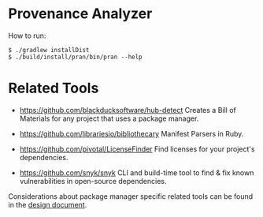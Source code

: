 # Provenance Analyzer

How to run:

    $ ./gradlew installDist
    $ ./build/install/pran/bin/pran --help

# Related Tools

* https://github.com/blackducksoftware/hub-detect
  Creates a Bill of Materials for any project that uses a package manager.

* https://github.com/librariesio/bibliothecary
  Manifest Parsers in Ruby.

* https://github.com/pivotal/LicenseFinder
  Find licenses for your project's dependencies.

* https://github.com/snyk/snyk
  CLI and build-time tool to find & fix known vulnerabilities in open-source dependencies.

Considerations about package manager specific related tools can be found in the [design document](docs/Design.md).
